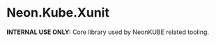 Neon.Kube.Xunit
===============

**INTERNAL USE ONLY:** Core library used by NeonKUBE related tooling.
